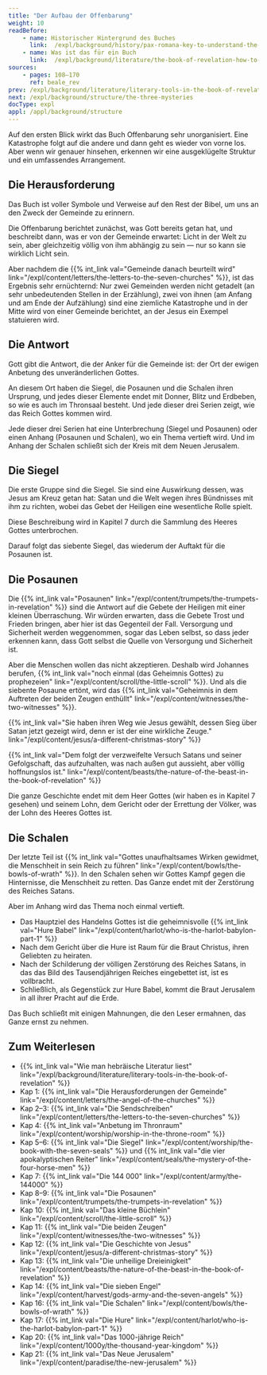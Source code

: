 ```yaml
---
title: "Der Aufbau der Offenbarung"
weight: 10
readBefore:
    - name: Historischer Hintergrund des Buches
      link:  /expl/background/history/pax-romana-key-to-understand-the-book-of-revelation
    - name: Was ist das für ein Buch
      link:  /expl/background/literature/the-book-of-revelation-how-to-read-it
sources:
    - pages: 108–170
      ref: beale_rev
prev: /expl/background/literature/literary-tools-in-the-book-of-revelation
next: /expl/background/structure/the-three-mysteries
docType: expl
appl: /appl/background/structure
---
```


Auf den ersten Blick wirkt das Buch Offenbarung sehr unorganisiert. Eine Katastrophe folgt auf die andere und dann geht es wieder von vorne los. Aber wenn wir genauer hinsehen, erkennen wir eine ausgeklügelte Struktur und ein umfassendes Arrangement.

## Die Herausforderung

<a name="690e"></a>
Das Buch ist voller Symbole und Verweise auf den Rest der Bibel, um uns an den Zweck der Gemeinde zu erinnern.

Die Offenbarung berichtet zunächst, was Gott bereits getan hat, und beschreibt dann, was er von der Gemeinde erwartet: Licht in der Welt zu sein, aber gleichzeitig völlig von ihm abhängig zu sein — nur so kann sie wirklich Licht sein.

Aber nachdem die {{% int_link val="Gemeinde danach beurteilt wird" link="/expl/content/letters/the-letters-to-the-seven-churches" %}}, ist das Ergebnis sehr ernüchternd: Nur zwei Gemeinden werden nicht getadelt (an sehr unbedeutenden Stellen in der Erzählung), zwei von ihnen (am Anfang und am Ende der Aufzählung) sind eine ziemliche Katastrophe und in der Mitte wird von einer Gemeinde berichtet, an der Jesus ein Exempel statuieren wird.

## Die Antwort

<a name="c99d"></a>
Gott gibt die Antwort, die der Anker für die Gemeinde ist: der Ort der ewigen Anbetung des unveränderlichen Gottes.

An diesem Ort haben die Siegel, die Posaunen und die Schalen ihren Ursprung, und jedes dieser Elemente endet mit Donner, Blitz und Erdbeben, so wie es auch im Thronsaal besteht. Und jede dieser drei Serien zeigt, wie das Reich Gottes kommen wird.

Jede dieser drei Serien hat eine Unterbrechung (Siegel und Posaunen) oder einen Anhang (Posaunen und Schalen), wo ein Thema vertieft wird. Und im Anhang der Schalen schließt sich der Kreis mit dem Neuen Jerusalem.

## Die Siegel

<a name="3431"></a>
Die erste Gruppe sind die Siegel. Sie sind eine Auswirkung dessen, was Jesus am Kreuz getan hat: Satan und die Welt wegen ihres Bündnisses mit ihm zu richten, wobei das Gebet der Heiligen eine wesentliche Rolle spielt.

Diese Beschreibung wird in Kapitel 7 durch die Sammlung des Heeres Gottes unterbrochen.

Darauf folgt das siebente Siegel, das wiederum der Auftakt für die Posaunen ist.

## Die Posaunen

<a name="d06e"></a>
Die {{% int_link val="Posaunen" link="/expl/content/trumpets/the-trumpets-in-revelation" %}} sind die Antwort auf die Gebete der Heiligen mit einer kleinen Überraschung. Wir würden erwarten, dass die Gebete Trost und Frieden bringen, aber hier ist das Gegenteil der Fall. Versorgung und Sicherheit werden weggenommen, sogar das Leben selbst, so dass jeder erkennen kann, dass Gott selbst die Quelle von Versorgung und Sicherheit ist.

Aber die Menschen wollen das nicht akzeptieren. Deshalb wird Johannes berufen, {{% int_link val="noch einmal (das Geheimnis Gottes) zu prophezeien" link="/expl/content/scroll/the-little-scroll" %}}. Und als die siebente Posaune ertönt, wird das {{% int_link val="Geheimnis in dem Auftreten der beiden Zeugen enthüllt" link="/expl/content/witnesses/the-two-witnesses" %}}.

{{% int_link val="Sie haben ihren Weg wie Jesus gewählt, dessen Sieg über Satan jetzt gezeigt wird, denn er ist der eine wirkliche Zeuge." link="/expl/content/jesus/a-different-christmas-story" %}}

{{% int_link val="Dem folgt der verzweifelte Versuch Satans und seiner Gefolgschaft, das aufzuhalten, was nach außen gut aussieht, aber völlig hoffnungslos ist." link="/expl/content/beasts/the-nature-of-the-beast-in-the-book-of-revelation" %}}

Die ganze Geschichte endet mit dem Heer Gottes (wir haben es in Kapitel 7 gesehen) und seinem Lohn, dem Gericht oder der Errettung der Völker, was der Lohn des Heeres Gottes ist.

## Die Schalen

<a name="7980"></a>
Der letzte Teil ist {{% int_link val="Gottes unaufhaltsames Wirken gewidmet, die Menschheit in sein Reich zu führen" link="/expl/content/bowls/the-bowls-of-wrath" %}}. In den Schalen sehen wir Gottes Kampf gegen die Hinternisse, die Menschheit zu retten. Das Ganze endet mit der Zerstörung des Reiches Satans.

Aber im Anhang wird das Thema noch einmal vertieft.

- Das Hauptziel des Handelns Gottes ist die geheimnisvolle {{% int_link val="Hure Babel" link="/expl/content/harlot/who-is-the-harlot-babylon-part-1" %}}
- Nach dem Gericht über die Hure ist Raum für die Braut Christus, ihren Geliebten zu heiraten.
- Nach der Schilderung der völligen Zerstörung des Reiches Satans, in das das Bild des Tausendjährigen Reiches eingebettet ist, ist es vollbracht.
- Schließlich, als Gegenstück zur Hure Babel, kommt die Braut Jerusalem in all ihrer Pracht auf die Erde.

Das Buch schließt mit einigen Mahnungen, die den Leser ermahnen, das Ganze ernst zu nehmen.

## Zum Weiterlesen

<a name="db91"></a>
- {{% int_link val="Wie man hebräische Literatur liest" link="/expl/background/literature/literary-tools-in-the-book-of-revelation" %}}
- Kap 1: {{% int_link val="Die Herausforderungen der Gemeinde" link="/expl/content/letters/the-angel-of-the-churches" %}}
- Kap 2–3: {{% int_link val="Die Sendschreiben" link="/expl/content/letters/the-letters-to-the-seven-churches" %}}
- Kap 4: {{% int_link val="Anbetung im Thronraum" link="/expl/content/worship/worship-in-the-throne-room" %}}
- Kap 5–6: {{% int_link val="Die Siegel" link="/expl/content/worship/the-book-with-the-seven-seals" %}} und {{% int_link val="die vier apokalyptischen Reiter" link="/expl/content/seals/the-mystery-of-the-four-horse-men" %}}
- Kap 7: {{% int_link val="Die 144 000" link="/expl/content/army/the-144000" %}}
- Kap 8–9: {{% int_link val="Die Posaunen" link="/expl/content/trumpets/the-trumpets-in-revelation" %}}
- Kap 10: {{% int_link val="Das kleine Büchlein" link="/expl/content/scroll/the-little-scroll" %}}
- Kap 11: {{% int_link val="Die beiden Zeugen" link="/expl/content/witnesses/the-two-witnesses" %}}
- Kap 12: {{% int_link val="Die Geschichte von Jesus" link="/expl/content/jesus/a-different-christmas-story" %}}
- Kap 13: {{% int_link val="Die unheilige Dreieinigkeit" link="/expl/content/beasts/the-nature-of-the-beast-in-the-book-of-revelation" %}}
- Kap 14: {{% int_link val="Die sieben Engel" link="/expl/content/harvest/gods-army-and-the-seven-angels" %}}
- Kap 16: {{% int_link val="Die Schalen" link="/expl/content/bowls/the-bowls-of-wrath" %}}
- Kap 17: {{% int_link val="Die Hure" link="/expl/content/harlot/who-is-the-harlot-babylon-part-1" %}}
- Kap 20: {{% int_link val="Das 1000-jährige Reich" link="/expl/content/1000y/the-thousand-year-kingdom" %}}
- Kap 21: {{% int_link val="Das Neue Jerusalem" link="/expl/content/paradise/the-new-jerusalem" %}}
